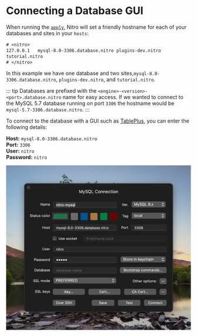 # Connecting a Database GUI

When running the [`apply`](commands.md#apply), Nitro will set a friendly hostname for each of your databases and sites in your `hosts`:

```
# <nitro>
127.0.0.1	mysql-8.0-3306.database.nitro plugins-dev.nitro tutorial.nitro
# </nitro>
```

In this example we have one database and two sites,`mysql-8.0-3306.database.nitro`, `plugins-dev.nitro`, and `tutorial.nitro`.

::: tip
Databases are prefixed with the `<engine>-<version>-<port>.database.nitro` name for easy access. If we wanted to connect to the MySQL 5.7 database running on port `3306` the hostname would be `mysql-5.7-3306.database.nitro`.
:::

To connect to the database with a GUI such as [TablePlus](https://tableplus.com/), you can enter the following details:

**Host:** `mysql-8.0-3306.database.nitro`\
**Port:** `3306`\
**User:** `nitro`\
**Password:** `nitro`

![TablePlus Example](./images/tableplus-example.png)
